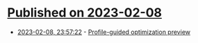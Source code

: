 # [Published on 2023-02-08](index.md)

* [2023-02-08, 23:57:22](https://lobste.rs/s/4j9eky/profile_guided_optimization_preview) - [Profile-guided optimization preview](https://go.dev/blog/pgo-preview)
